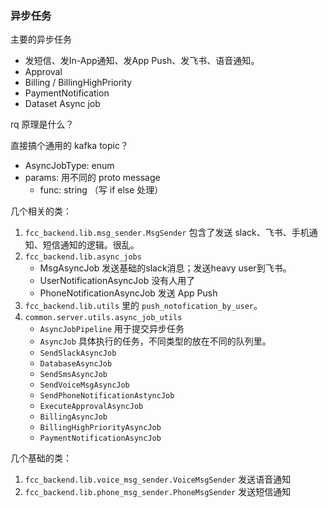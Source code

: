 
### 异步任务

主要的异步任务
- 发短信、发In-App通知、发App Push、发飞书、语音通知。
- Approval
- Billing / BillingHighPriority
- PaymentNotification
- Dataset Async job

rq 原理是什么？

直接搞个通用的 kafka topic？
- AsyncJobType: enum
- params: 用不同的 proto message
  - func: string （写 if else 处理）


几个相关的类：
1. `fcc_backend.lib.msg_sender.MsgSender` 包含了发送 slack、飞书、手机通知、短信通知的逻辑。很乱。
2. `fcc_backend.lib.async_jobs`
   - MsgAsyncJob 发送基础的slack消息；发送heavy user到飞书。
   - UserNotificationAsyncJob 没有人用了
   - PhoneNotificationAsyncJob 发送 App Push
3. `fcc_backend.lib.utils` 里的 `push_notofication_by_user`。
4. `common.server.utils.async_job_utils`
    - `AsyncJobPipeline` 用于提交异步任务
    - `AsyncJob` 具体执行的任务，不同类型的放在不同的队列里。
    - `SendSlackAsyncJob`
    - `DatabaseAsyncJob`
    - `SendSmsAsyncJob`
    - `SendVoiceMsgAsyncJob`
    - `SendPhoneNotificationAstyncJob`
    - `ExecuteApprovalAsyncJob`
    - `BillingAsyncJob`
    - `BillingHighPriorityAsyncJob`
    - `PaymentNotificationAsyncJob`


几个基础的类：
1. `fcc_backend.lib.voice_msg_sender.VoiceMsgSender` 发送语音通知
2. `fcc_backend.lib.phone_msg_sender.PhoneMsgSender` 发送短信通知